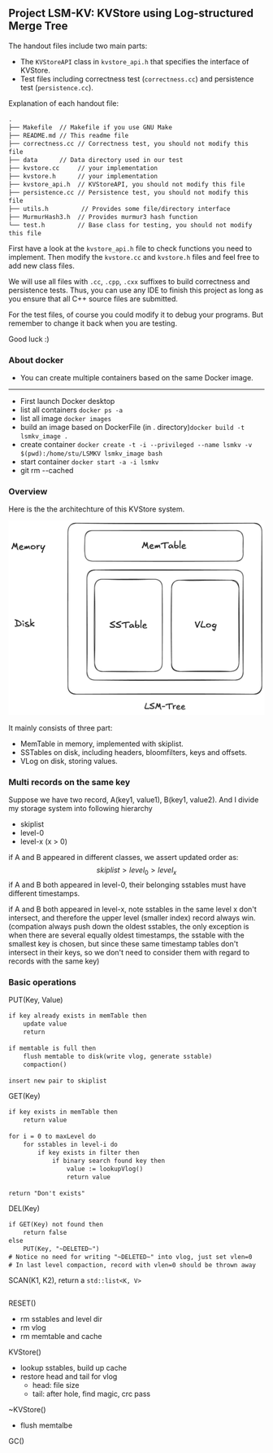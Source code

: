 ## Project LSM-KV: KVStore using Log-structured Merge Tree


The handout files include two main parts:

- The `KVStoreAPI` class in `kvstore_api.h` that specifies the interface of KVStore.
- Test files including correctness test (`correctness.cc`) and persistence test (`persistence.cc`).

Explanation of each handout file:

```text
.
├── Makefile  // Makefile if you use GNU Make
├── README.md // This readme file
├── correctness.cc // Correctness test, you should not modify this file
├── data      // Data directory used in our test
├── kvstore.cc     // your implementation
├── kvstore.h      // your implementation
├── kvstore_api.h  // KVStoreAPI, you should not modify this file
├── persistence.cc // Persistence test, you should not modify this file
├── utils.h         // Provides some file/directory interface
├── MurmurHash3.h  // Provides murmur3 hash function
└── test.h         // Base class for testing, you should not modify this file
```


First have a look at the `kvstore_api.h` file to check functions you need to implement. Then modify the `kvstore.cc` and `kvstore.h` files and feel free to add new class files.

We will use all files with `.cc`, `.cpp`, `.cxx` suffixes to build correctness and persistence tests. Thus, you can use any IDE to finish this project as long as you ensure that all C++ source files are submitted.

For the test files, of course you could modify it to debug your programs. But remember to change it back when you are testing.

Good luck :)

### About docker
- You can create multiple containers based on the same Docker image.
---
- First launch Docker desktop
- list all containers `docker ps -a`
- list all image `docker images`
- build an image based on DockerFile (in . directory)`docker build -t lsmkv_image .`
- create container `docker create -t -i --privileged --name lsmkv -v $(pwd):/home/stu/LSMKV lsmkv_image bash`
- start container `docker start -a -i lsmkv`
- git rm --cached

### Overview
Here is the the architechture of this KVStore system.

![](image/overview.png)

It mainly consists of three part:
- MemTable in memory, implemented with skiplist.
- SSTables on disk, including headers, bloomfilters, keys and offsets.
- VLog on disk, storing values.

### Multi records on the same key
Suppose we have two record, A(key1, value1), B(key1, value2). And I divide my storage system into following hierarchy
- skiplist
- level-0
- level-x (x > 0)

if A and B appeared in different classes, we assert updated order as: $$skiplist > level_0 > level_x$$
if A and B both appeared in level-0, their belonging sstables must have different timestamps.

if A and B both appeared in level-x, note sstables in the same level x don't intersect, and therefore the upper level (smaller index) record always win.
(compation always push down the oldest sstables, the only exception is when there are several equally oldest timestamps, the sstable with the smallest key is chosen, but since these same timestamp tables don't intersect in their keys, so we don't need to consider them with regard to records with the same key)

### Basic operations
PUT(Key, Value)
```pseudo
if key already exists in memTable then
    update value
    return

if memtable is full then
    flush memtable to disk(write vlog, generate sstable)
    compaction()

insert new pair to skiplist
```
GET(Key)
```pseudo
if key exists in memTable then
    return value

for i = 0 to maxLevel do
    for sstables in level-i do
        if key exists in filter then
            if binary search found key then
                value := lookupVlog()
                return value

return "Don't exists"
```
DEL(Key)
```pseudo
if GET(Key) not found then
    return false
else
    PUT(Key, "~DELETED~")
# Notice no need for writing "~DELETED~" into vlog, just set vlen=0
# In last level compaction, record with vlen=0 should be thrown away
```
SCAN(K1, K2), return a `std::list<K, V>`
```pseudo
```
RESET()
- rm sstables and level dir
- rm vlog
- rm memtable and cache

KVStore()
- lookup sstables, build up cache
- restore head and tail for vlog
    - head: file size
    - tail: after hole, find magic, crc pass

~KVStore()
- flush memtalbe

GC()
